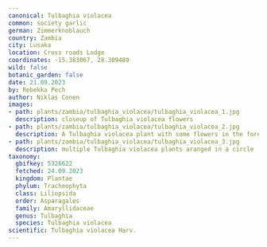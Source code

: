 ```yaml
---
canonical: Tulbaghia violacea
common: society garlic
german: Zimmerknoblauch
country: Zambia
city: Lusaka
location: Cross roads Lodge
coordinates: -15.383067, 28.309489
wild: false
botanic_garden: false
date: 21.09.2023
by: Rebekka Pech
author: Niklas Conen
images:
- path: plants/zambia/tulbaghia_violacea/tulbaghia_violacea_1.jpg
  description: closeup of Tulbaghia violacea flowers
- path: plants/zambia/tulbaghia_violacea/tulbaghia_violacea_2.jpg
  description: A Tulbaghia violacea plant with some flowers in the foreground
- path: plants/zambia/tulbaghia_violacea/tulbaghia_violacea_3.jpg
  description: multiple Tulbaghia violacea plants aranged in a circle
taxonomy:
  gbifkey: 5326622
  fetched: 24.09.2023
  kingdom: Plantae
  phylum: Tracheophyta
  class: Liliopsida
  order: Asparagales
  family: Amaryllidaceae
  genus: Tulbaghia
  species: Tulbaghia violacea
scientific: Tulbaghia violacea Harv.
---
```


